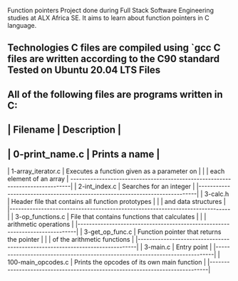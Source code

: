 Function pointers
Project done during Full Stack Software Engineering studies at ALX Africa SE. It aims to learn about function pointers in C language.

Technologies
C files are compiled using `gcc
C files are written according to the C90 standard
Tested on Ubuntu 20.04 LTS
Files
------------------------------------------------------------------------
All of the following files are programs written in C:
-------------------------------------------------------------------------------
|          Filename            |              Description                     |
-------------------------------------------------------------------------------
| 0-print_name.c        | Prints a name                                       |
-------------------------------------------------------------------------------
| 1-array_iterator.c    | Executes a function given as a parameter on         |
|                       | each element of an array                            |
------------------------------------------------------------------------------|
| 2-int_index.c         | Searches for an integer                             |
|-----------------------------------------------------------------------------|
| 3-calc.h              | Header file that contains all function prototypes   |
|                       | and data structures                                 |
|-----------------------------------------------------------------------------|
| 3-op_functions.c      | File that contains functions that calculates        |
|                       | arithmetic operations                               |
|-----------------------------------------------------------------------------|
| 3-get_op_func.c       | Function pointer that returns the pointer           |
|                       | of the arithmetic functions                         |
|-----------------------------------------------------------------------------|
| 3-main.c              | Entry point                                         |
|-----------------------------------------------------------------------------|
| 100-main_opcodes.c    | Prints the opcodes of its own main function         |
|-----------------------------------------------------------------------------|                                                

